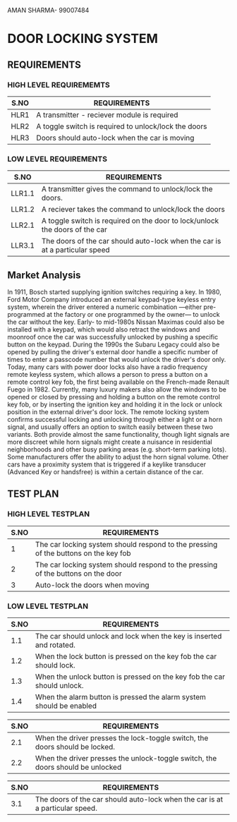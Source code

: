 AMAN SHARMA- 99007484


# DOOR LOCKING SYSTEM

## REQUIREMENTS

### HIGH LEVEL REQUIREMEMTS

|S.NO|REQUIREMENTS|
|----|------------|
|HLR1 |A transmitter - reciever module is required  |
|HLR2 |A toggle switch is required to unlock/lock the doors |
|HLR3 |Doors should auto-lock when the car is moving |

### LOW LEVEL REQUIREMENTS

|S.NO|REQUIREMENTS|
|----|--------------------|
|LLR1.1 |A transmitter gives the command to unlock/lock the doors. |
|LLR1.2 |A reciever takes the command to unlock/lock the doors |
|LLR2.1 |A toggle switch is required on the door to lock/unlock the doors of the car |
|LLR3.1 |The doors of the car should auto-lock when the car is at a particular speed |

## Market Analysis
In 1911, Bosch started supplying ignition switches requiring a key. In 1980, Ford Motor Company introduced an external keypad-type keyless entry system, wherein the driver entered a numeric combination —either pre-programmed at the factory or one programmed by the owner— to unlock the car without the key. Early- to mid-1980s Nissan Maximas could also be installed with a keypad, which would also retract the windows and moonroof once the car was successfully unlocked by pushing a specific button on the keypad. During the 1990s the Subaru Legacy could also be opened by pulling the driver's external door handle a specific number of times to enter a passcode number that would unlock the driver's door only.
Today, many cars with power door locks also have a radio frequency remote keyless system, which allows a person to press a button on a remote control key fob, the first being available on the French-made Renault Fuego in 1982. Currently, many luxury makers also allow the windows to be opened or closed by pressing and holding a button on the remote control key fob, or by inserting the ignition key and holding it in the lock or unlock position in the external driver's door lock.
The remote locking system confirms successful locking and unlocking through either a light or a horn signal, and usually offers an option to switch easily between these two variants. Both provide almost the same functionality, though light signals are more discreet while horn signals might create a nuisance in residential neighborhoods and other busy parking areas (e.g. short-term parking lots). Some manufacturers offer the ability to adjust the horn signal volume.
Other cars have a proximity system that is triggered if a keylike transducer (Advanced Key or handsfree) is within a certain distance of the car.

## TEST PLAN

### HIGH LEVEL TESTPLAN
|S.NO|REQUIREMENTS|
|----|------------|
|1 |The car locking system should respond to the pressing of the buttons on the key fob|
|2 |The car locking system should respond to the pressing of the buttons on the door |
|3 |Auto-lock the doors when moving |


### LOW LEVEL TESTPLAN
|S.NO|REQUIREMENTS|
|----|--------------------|
|1.1 |The car should unlock and lock when the key is inserted and rotated.
|1.2 |When the lock button is pressed on the key fob the car should lock.
|1.3 |When the unlock button is pressed on the key fob the car should unlock.
|1.4 |When the alarm button is pressed the alarm system should be enabled

|S.NO|REQUIREMENTS|
|----|--------------------|
|2.1 |When the driver presses the lock-toggle switch, the doors should be locked.
|2.2 |When the driver presses the unlock-toggle switch, the doors should be unlocked

|S.NO|REQUIREMENTS|
|----|--------------------|
|3.1 |The doors of the car should auto-lock when the car is at a particular speed.





